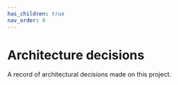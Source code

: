 ```yaml
---
has_children: true
nav_order: 8
---
```


# Architecture decisions

A record of architectural decisions made on this project.
